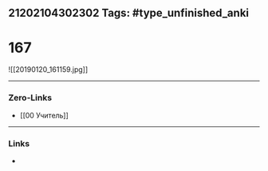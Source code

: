21202104302302
Tags: #type_unfinished_anki 
---
# 167

![[20190120_161159.jpg]]

---
### Zero-Links
- [[00 Учитель]]
---
### Links
-